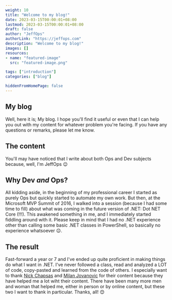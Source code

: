 ```yaml
---
weight: 10
title: "Welcome to my blog!"
date: 2023-03-15T00:00:01+08:00
lastmod: 2023-03-15T00:00:01+08:00
draft: false
author: "JeffOps"
authorLink: "https://jeffops.com"
description: "Welcome to my blog!"
images: []
resources:
- name: "featured-image"
  src: "featured-image.png"

tags: ["introduction"]
categories: ["blog"]

hiddenFromHomePage: false
---
```


## My blog
Well, here it is; My blog.
I hope you'll find it useful or even that I can help you out with my content for whatever problem you're facing. If you have any questions or remarks, please let me know.

## The content
You'll may have noticed that I write about both Ops and Dev subjects because, well, I'm JeffOps :wink:

## Why Dev *and* Ops?
All kidding aside, in the beginning of my professional career I started as purely Ops but quickly started to automate my own work. But then, at the Microsoft MVP Summit of 2016, I walked into a session (because I had some time to fill) about what was coming in the future version of .NET: Dot NET Core (!!!). This awakened something in me, and I immediately started fiddling around with it. Please keep in mind that I had no .NET experience other than calling some basic .NET classes in PowerShell, so basically no experience whatsoever :wink:.

## The result
Fast-forward a year or 7 and I've ended up quite proficient in making things do what I want in .NET. I've never followed a class, read and analyzed a LOT of code, copy-pasted and learned from the code of others. I especially want to thank [Nick Chapsas](https://www.youtube.com/@nickchapsas) and [Milan Jovanovic](https://www.youtube.com/@MilanJovanovicTech) for their content because they have helped me a lot wiht their content. There have been many more men and woman that helped me, either in person or by online content, but these two I want to thank in particular. Thanks, all! :blush: